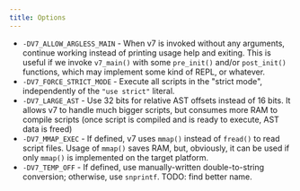 ```yaml
---
title: Options
---
```


- `-DV7_ALLOW_ARGLESS_MAIN` - When v7 is invoked without any arguments,
  continue working instead of printing usage help and exiting. This is useful
  if we invoke `v7_main()` with some `pre_init()` and/or `post_init()`
  functions, which may implement some kind of REPL, or whatever.
- `-DV7_FORCE_STRICT_MODE` - Execute all scripts in the "strict mode",
  independently of the `"use strict"` literal.
- `-DV7_LARGE_AST` - Use 32 bits for relative AST offsets instead of 16 bits.
  It allows v7 to handle much bigger scripts, but consumes more RAM to compile
  scripts (once script is compiled and is ready to execute, AST data is freed)
- `-DV7_MMAP_EXEC` - If defined, v7 uses `mmap()` instead of `fread()` to read
  script files. Usage of `mmap()` saves RAM, but, obviously, it can be used if
  only `mmap()` is implemented on the target platform.
- `-DV7_TEMP_OFF` - If defined, use manually-written double-to-string
  conversion; otherwise, use `snprintf`. TODO: find better name.
